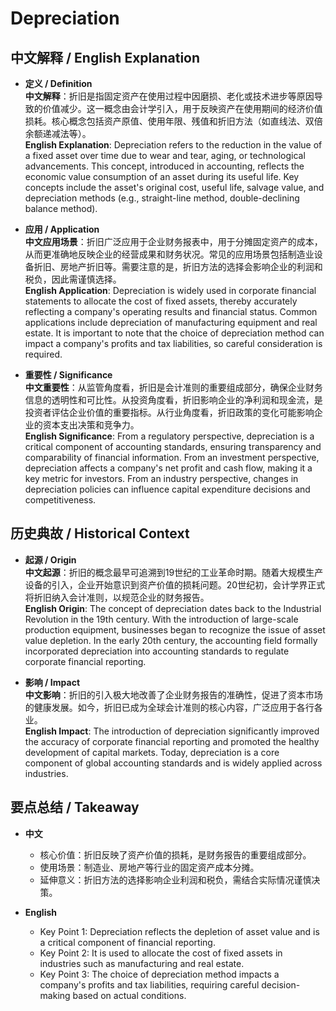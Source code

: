 # Depreciation

## 中文解释 / English Explanation

* **定义 / Definition**  
  **中文解释**：折旧是指固定资产在使用过程中因磨损、老化或技术进步等原因导致的价值减少。这一概念由会计学引入，用于反映资产在使用期间的经济价值损耗。核心概念包括资产原值、使用年限、残值和折旧方法（如直线法、双倍余额递减法等）。  
  **English Explanation**: Depreciation refers to the reduction in the value of a fixed asset over time due to wear and tear, aging, or technological advancements. This concept, introduced in accounting, reflects the economic value consumption of an asset during its useful life. Key concepts include the asset's original cost, useful life, salvage value, and depreciation methods (e.g., straight-line method, double-declining balance method).

* **应用 / Application**  
  **中文应用场景**：折旧广泛应用于企业财务报表中，用于分摊固定资产的成本，从而更准确地反映企业的经营成果和财务状况。常见的应用场景包括制造业设备折旧、房地产折旧等。需要注意的是，折旧方法的选择会影响企业的利润和税负，因此需谨慎选择。  
  **English Application**: Depreciation is widely used in corporate financial statements to allocate the cost of fixed assets, thereby accurately reflecting a company's operating results and financial status. Common applications include depreciation of manufacturing equipment and real estate. It is important to note that the choice of depreciation method can impact a company's profits and tax liabilities, so careful consideration is required.

* **重要性 / Significance**  
  **中文重要性**：从监管角度看，折旧是会计准则的重要组成部分，确保企业财务信息的透明性和可比性。从投资角度看，折旧影响企业的净利润和现金流，是投资者评估企业价值的重要指标。从行业角度看，折旧政策的变化可能影响企业的资本支出决策和竞争力。  
  **English Significance**: From a regulatory perspective, depreciation is a critical component of accounting standards, ensuring transparency and comparability of financial information. From an investment perspective, depreciation affects a company's net profit and cash flow, making it a key metric for investors. From an industry perspective, changes in depreciation policies can influence capital expenditure decisions and competitiveness.

## 历史典故 / Historical Context

* **起源 / Origin**  
  **中文起源**：折旧的概念最早可追溯到19世纪的工业革命时期。随着大规模生产设备的引入，企业开始意识到资产价值的损耗问题。20世纪初，会计学界正式将折旧纳入会计准则，以规范企业的财务报告。  
  **English Origin**: The concept of depreciation dates back to the Industrial Revolution in the 19th century. With the introduction of large-scale production equipment, businesses began to recognize the issue of asset value depletion. In the early 20th century, the accounting field formally incorporated depreciation into accounting standards to regulate corporate financial reporting.

* **影响 / Impact**  
  **中文影响**：折旧的引入极大地改善了企业财务报告的准确性，促进了资本市场的健康发展。如今，折旧已成为全球会计准则的核心内容，广泛应用于各行各业。  
  **English Impact**: The introduction of depreciation significantly improved the accuracy of corporate financial reporting and promoted the healthy development of capital markets. Today, depreciation is a core component of global accounting standards and is widely applied across industries.

## 要点总结 / Takeaway

* **中文**  
  - 核心价值：折旧反映了资产价值的损耗，是财务报告的重要组成部分。  
  - 使用场景：制造业、房地产等行业的固定资产成本分摊。  
  - 延伸意义：折旧方法的选择影响企业利润和税负，需结合实际情况谨慎决策。  

* **English**  
  - Key Point 1: Depreciation reflects the depletion of asset value and is a critical component of financial reporting.  
  - Key Point 2: It is used to allocate the cost of fixed assets in industries such as manufacturing and real estate.  
  - Key Point 3: The choice of depreciation method impacts a company's profits and tax liabilities, requiring careful decision-making based on actual conditions.